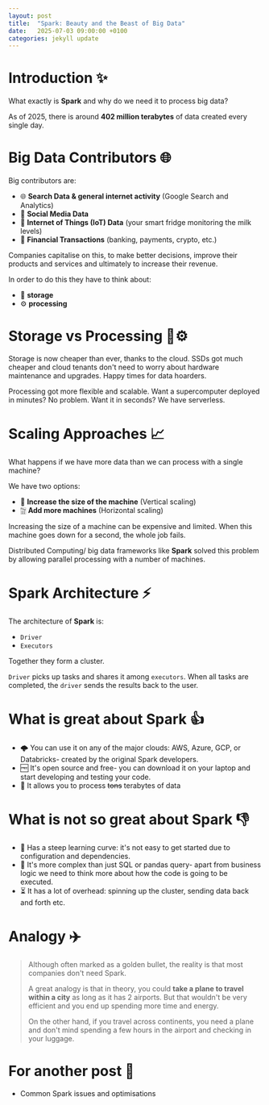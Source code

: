 ```yaml
---
layout: post
title:  "Spark: Beauty and the Beast of Big Data"
date:   2025-07-03 09:00:00 +0100
categories: jekyll update
---
```


# Introduction ✨

What exactly is **Spark** and why do we need it to process big data?

As of 2025, there is around **402 million terabytes** of data created every single day.


# Big Data Contributors 🌐

Big contributors are:

- 🌐 **Search Data & general internet activity** (Google Search and Analytics)
- 📱 **Social Media Data**
- 📡 **Internet of Things (IoT) Data** (your smart fridge monitoring the milk levels)
- 💸 **Financial Transactions** (banking, payments, crypto, etc.)



Companies capitalise on this, to make better decisions, improve their products and services and ultimately to increase their revenue.

In order to do this they have to think about:

- 💾 **storage**
- ⚙️ **processing**


# Storage vs Processing 💾⚙️

Storage is now cheaper than ever, thanks to the cloud. SSDs got much cheaper and cloud tenants don't need to worry about hardware maintenance and upgrades. Happy times for data hoarders.

Processing got more flexible and scalable. Want a supercomputer deployed in minutes? No problem. Want it in seconds? We have serverless.


# Scaling Approaches 📈

What happens if we have more data than we can process with a single machine?

We have two options:

- 🦣 **Increase the size of the machine** (Vertical scaling)
- 🀟 **Add more machines** (Horizontal scaling)

Increasing the size of a machine can be expensive and limited. When this machine goes down for a second, the whole job fails.

Distributed Computing/ big data frameworks like **Spark** solved this problem by allowing parallel processing with a number of machines.


# Spark Architecture ⚡

The architecture of **Spark** is:

- `Driver`
- `Executors`

Together they form a cluster.

`Driver` picks up tasks and shares it among `executors`.
When all tasks are completed, the `driver` sends the results back to the user.


# What is great about Spark 👍

- 🌩️ You can use it on any of the major clouds: AWS, Azure, GCP, or Databricks- created by the original Spark developers.
- 🆓 It's open source and free- you can download it on your laptop and start developing and testing your code.
- 🚚 It allows you to process ~~tons~~ terabytes of data

# What is not so great about Spark 👎

- 🧗 Has a steep learning curve: it's not easy to get started due to configuration and dependencies.
- 🧩 It's more complex than just SQL or pandas query- apart from business logic we need to think more about how the code is going to be executed.
- ⏳ It has a lot of overhead: spinning up the cluster, sending data back and forth etc.


# Analogy ✈️

> Although often marked as a golden bullet, the reality is that most companies don't need Spark.
> 
> A great analogy is that in theory, you could **take a plane to travel within a city** as long as it has 2 airports. But that wouldn't be very efficient and you end up spending more time and energy.
> 
> On the other hand, if you travel across continents, you need a plane and don't mind spending a few hours in the airport and checking in your luggage.


# For another post 📝

- Common Spark issues and optimisations
